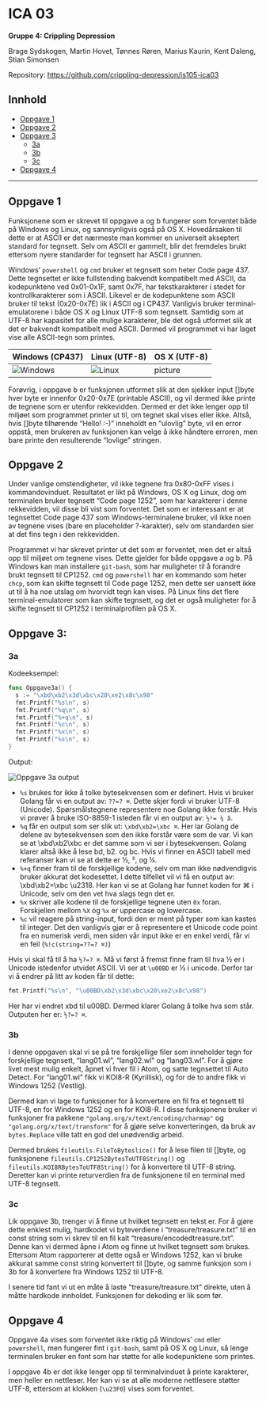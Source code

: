 # ICA 03

**Gruppe 4: Crippling Depression**

Brage Sydskogen, Martin Hovet, Tønnes Røren, Marius Kaurin, Kent Daleng, Stian Simonsen

Repository: https://github.com/crippling-depression/is105-ica03

## Innhold
* [Oppgave 1](#oppgave-1)
* [Oppgave 2](#oppgave-2)
* [Oppgave 3](#oppgave-3)
  * [3a](#3a)
  * [3b](#3b)
  * [3c](#3c)
* [Oppgave 4](#oppgave-4)

---

## Oppgave 1
Funksjonene som er skrevet til oppgave a og b fungerer som forventet både på Windows og Linux, og sannsynligvis også på OS X. Hovedårsaken til dette er at ASCII er det nærmeste man kommer en universelt akseptert standard for tegnsett. Selv om ASCII er gammelt, blir det fremdeles brukt ettersom nyere standarder for tegnsett har ASCII i grunnen.

Windows’ `powershell` og `cmd` bruker et tegnsett som heter Code page 437. Dette tegnsettet er ikke fullstending bakvendt kompatibelt med ASCII, da kodepunktene ved 0x01-0x1F, samt 0x7F, har tekstkarakterer i stedet for kontrollkarakterer som i ASCII.
Likevel er de kodepunktene som ASCII bruker til tekst (0x20-0x7E) lik i ASCII og i CP437.
Vanligvis bruker terminal-emulatorene i både OS X og Linux UTF-8 som tegnsett. Samtidig som at UTF-8 har kapasitet for alle mulige karakterer, ble det også utformet slik at det er bakvendt kompatibelt med ASCII. Dermed vil programmet vi har laget vise alle ASCII-tegn som printes.

| Windows (CP437) | Linux (UTF-8) | OS X (UTF-8) |
|---|---|---|
| ![Windows](https://github.com/crippling-depression/mappeinnlevering/blob/master/assets/ica03-windows-term.png) | ![Linux](https://github.com/crippling-depression/mappeinnlevering/blob/master/assets/ica03-linux-term.png) | picture |

Forøvrig, i oppgave b er funksjonen utformet slik at den sjekker input []byte hver byte er innenfor 0x20-0x7E (printable ASCII), og vil dermed ikke printe de tegnene som er utenfor rekkevidden. Dermed er det ikke lenger opp til miljøet som programmet printer ut til, om tegnet skal vises eller ikke. Altså, hvis []byte tilhørende “Hello! :-)” inneholdt en “ulovlig” byte, vil en error oppstå, men brukeren av funksjonen kan velge å ikke håndtere erroren, men bare printe den resulterende “lovlige” stringen.

## Oppgave 2
Under vanlige omstendigheter, vil ikke tegnene fra 0x80-0xFF vises i kommandovinduet. Resultatet er likt på Windows, OS X og Linux, dog om terminalen bruker tegnsett “Code page 1252”, som har karakterer i denne rekkevidden, vil disse bli vist som forventet. Det som er interessant er at tegnsettet Code page 437 som Windows-terminalene bruker, vil ikke noen av tegnene vises (bare en placeholder ?-karakter), selv om standarden sier at det fins tegn i den rekkevidden.

Programmet vi har skrevet printer ut det som er forventet, men det er altså opp til miljøet om tegnene vises. Dette gjelder for både oppgave a og b. På Windows kan man installere `git-bash`, som har muligheter til å forandre brukt tegnsett til CP1252. `cmd` og `powershell` har en kommando som heter `chcp`, som kan skifte tegnsett til Code page 1252, men dette ser uansett ikke ut til å ha noe utslag om hvorvidt tegn kan vises.
På Linux fins det flere terminal-emulatorer som kan skifte tegnsett, og det er også muligheter for å skifte tegnsett til CP1252 i terminalprofilen på OS X.

## Oppgave 3:

### 3a
Kodeeksempel:
```go
func Oppgave3a() {
  s := "\xbd\xb2\x3d\xbc\x20\xe2\x8c\x98"
  fmt.Printf("%s\n", s)
  fmt.Printf("%q\n", s)
  fmt.Printf("%+q\n", s)
  fmt.Printf("%c\n", s)
  fmt.Printf("%x\n", s)
  fmt.Printf("%s\n", s)
}
```

Output:

![Oppgave 3a output](https://github.com/crippling-depression/mappeinnlevering/blob/master/assets/ica03-output.png)


* `%s` brukes for ikke å tolke bytesekvensen som er definert. Hvis vi bruker Golang får vi en output av: `??=? ⌘`. Dette skjer fordi vi bruker UTF-8 (Unicode). Spørsmålstegnene representere noe Golang ikke forstår. Hvis vi prøver å bruke ISO-8859-1 isteden får vi en output av: `½²= ¼ â`.
* `%q` får en output som ser slik ut: `\xbd\xb2=\xbc ⌘`. Her lar Golang de delene av bytesekvensen som den ikke forstår være som de var. Vi kan se at \xbd\xb2\xbc er det samme som vi ser i bytesekvensen. Golang klarer altså ikke å lese bd, b2. og bc. Hvis vi finner en ASCII tabell med referanser kan vi se at dette er ½, ², og ¼.
* `%+q` finner fram til de forskjellige kodene, selv om man ikke nødvendigvis bruker akkurat det kodesettet. I dette tilfellet vil vi få en output av: \xbd\xb2=\xbc \u2318. Her kan vi se at Golang har funnet koden for ⌘ i Unicode, selv om den vet hva slags tegn det er.
* `%x` skriver alle kodene til de forskjellige tegnene uten `0x` foran. Forskjellen mellom `%X` og `%x` er uppercase og lowercase.
* `%c` vil reagere på string-input, fordi den er ment på typer som kan kastes til integer. Det den vanligvis gjør er å representere et Unicode code point fra en numerisk verdi, men siden vår input ikke er en enkel verdi, får vi en feil (`%!c(string=??=? ⌘)`)

Hvis vi skal få til å ha `½?=? ⌘`. Må vi først å fremst finne fram til hva ½ er i Unicode istedenfor utvidet ASCII. Vi ser at `\u00BD` er ½ i unicode. Derfor tar vi å endrer på litt av koden får til dette:
```go
fmt.Printf("%s\n", "\u00BD\xb2\x3d\xbc\x20\xe2\x8c\x98")
```
Her har vi endret xbd til u00BD. Dermed klarer Golang å tolke hva som står. Outputen her er: `½?=? ⌘`.


### 3b
I denne oppgaven skal vi se på tre forskjellige filer som inneholder tegn for forskjellige tegnsett, “lang01.wl”, “lang02.wl” og “lang03.wl”. For å gjøre livet mest mulig enkelt, åpnet vi hver fil i Atom, og satte tegnsettet til Auto Detect. For “lang01.wl” fikk vi KOI8-R (Kyrillisk), og for de to andre fikk vi Windows 1252 (Vestlig).

Dermed kan vi lage to funksjoner for å konvertere en fil fra et tegnsett til UTF-8, en for Windows 1252 og en for KOI8-R. I disse funksjonene bruker vi funksjoner fra pakkene `"golang.org/x/text/encoding/charmap"` og `"golang.org/x/text/transform"` for å gjøre selve konverteringen, da bruk av `bytes.Replace` ville tatt en god del unødvendig arbeid.

Dermed brukes `fileutils.FileToByteslice()` for å lese filen til []byte, og funksjonene `fileutils.CP1252BytesToUTF8String()` og `fileutils.KOI8RBytesToUTF8String()` for å konvertere til UTF-8 string. Deretter kan vi printe returverdien fra de funksjonene til en terminal med UTF-8 tegnsett.

### 3c
Lik oppgave 3b, trenger vi å finne ut hvilket tegnsett en tekst er. For å gjøre dette enklest mulig, hardkodet vi byteverdiene i “treasure/treasure.txt” til en const string som vi skrev til en fil kalt “treasure/encodedtreasure.txt”. Denne kan vi dermed åpne i Atom og finne ut hvilket tegnsett som brukes. Ettersom Atom rapporterer at dette også er Windows 1252, kan vi bruke akkurat samme const string konvertert til []byte, og samme funksjon som i 3b for å konvertere fra Windows 1252 til UTF-8.

I senere tid fant vi ut en måte å laste "treasure/treasure.txt" direkte, uten å måtte hardkode innholdet. Funksjonen for dekoding er lik som før.


## Oppgave 4
Oppgave 4a vises som forventet ikke riktig på Windows’ `cmd` eller `powershell`, men fungerer fint i `git-bash`, samt på OS X og Linux, så lenge terminalen bruker en font som har støtte for alle kodepunktene som printes.

I oppgave 4b er det ikke lenger opp til terminalvinduet å printe karakterer, men heller en nettleser. Her kan vi se at alle moderne nettlesere støtter UTF-8, ettersom at klokken (`\u23F0`) vises som forventet.
